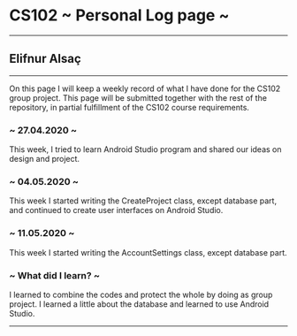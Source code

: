# CS102 ~ Personal Log page ~
****
## Elifnur Alsaç 
****

On this page I will keep a weekly record of what I have done for the CS102 group project. This page will be submitted together with the rest of the repository, in partial fulfillment of the CS102 course requirements.

### ~ 27.04.2020 ~
This week, I tried to learn Android Studio program and shared our ideas on design and project.

### ~ 04.05.2020 ~
This week I started writing the CreateProject class, except database part, and continued to create user interfaces on Android Studio.

### ~ 11.05.2020 ~
This week I started writing the AccountSettings class, except database part.

### ~ What did I learn? ~
I learned to combine the codes and protect the whole by doing as group project. I learned a little about the database and learned to use Android Studio.

****
